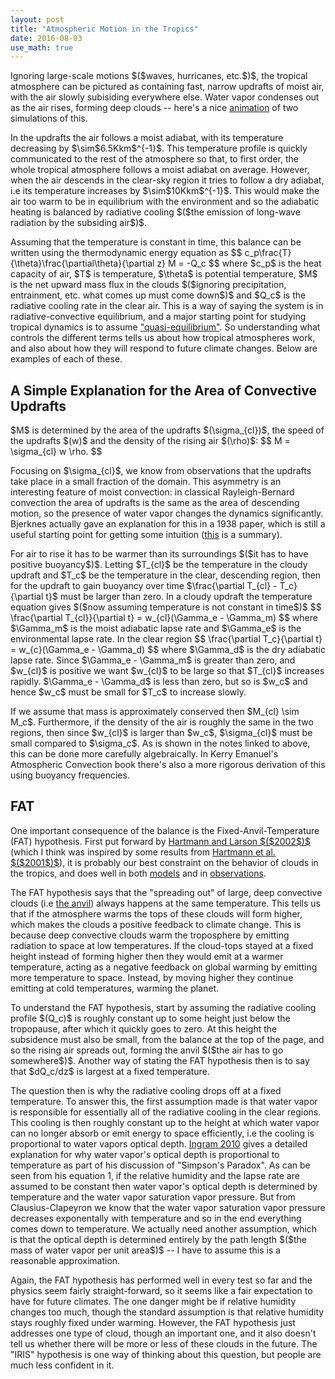 ```yaml
---
layout: post
title: "Atmospheric Motion in the Tropics"
date: 2016-08-03
use_math: true
---
```


<p>Ignoring large-scale motions $($waves, hurricanes, etc.$)$, the tropical atmosphere can be pictured as containing fast, narrow updrafts of moist air, with the air slowly subisiding everywhere else. Water vapor condenses out as the air rises, forming deep clouds -- here's a nice <a href="https://www.youtube.com/watch?v=B6oHLiVtPnQ">animation</a> of two simulations of this.</p>

<p>In the updrafts the air follows a moist adiabat, with its temperature decreasing by $\sim$6.5Kkm$^{-1}$. This temperature profile is quickly communicated to the rest of the atmosphere so that, to first order, the whole tropical atmosphere follows a moist adiabat on average. However, when the air descends in the clear-sky region it tries to follow a dry adiabat, i.e its temperature increases by $\sim$10Kkm$^{-1}$. This would make the air too warm to be in equilibrium with the environment and so the adiabatic heating is balanced by radiative cooling $($the emission of long-wave radiation by the subsiding air$)$.</p>

<p>Assuming that the temperature is constant in time, this balance can be written using the thermodynamic energy equation as
$$
c_p\frac{T}{\theta}\frac{\partial\theta}{\partial z} M = -Q_c
$$ 
where $c_p$ is the heat capacity of air, $T$ is temperature, $\theta$ is potential temperature, $M$ is the net upward mass flux in the clouds $($ignoring precipitation, entrainment, etc. what comes up must come down$)$ and $Q_c$ is the radiative cooling rate in the clear air. This is a way of saying the system is in radiative-convective equilibrium, and a major starting point for studying tropical dynamics is to assume <a href="ftp://texmex.mit.edu/ftp/pub/emanuel/PAPERS/chapter7.pdf">"quasi-equilibrium"</a>. So understanding what controls the different terms tells us about how tropical atmospheres work, and also about how they will respond to future climate changes. Below are examples of each of these.</p>

<h2>A Simple Explanation for the Area of Convective Updrafts</h2>

<p>$M$ is determined by the area of the updrafts $(\sigma_{cl})$, the speed of the updrafts $(w)$ and the density of the rising air $(\rho)$:
$$
M = \sigma_{cl} w \rho.
$$ 
<p>Focusing on $\sigma_{cl}$, we know from observations that the updrafts take place in a small fraction of the domain. This asymmetry is an interesting feature of moist convection: in classical Rayleigh-Bernard convection the area of updrafts is the same as the area of descending motion, so the presence of water vapor changes the dynamics significantly. Bjerknes actually gave an explanation for this in a 1938 paper, which is still a useful starting point for getting some intuition (<a href="http://isites.harvard.edu/fs/docs/icb.topic1031576.files/Bjerknes_1938.pdf">this</a> is a summary).</p>

<p>For air to rise it has to be warmer than its surroundings $($it has to have positive buoyancy$)$. Letting $T_{cl}$ be the temperature in the cloudy updraft and $T_c$ be the temperature in the clear, descending region, then for the updraft to gain buoyancy over time $\frac{\partial T_{cl} - T_c}{\partial t}$ must be larger than zero. In a cloudy updraft the temperature equation gives $($now assuming temperature is not constant in time$)$
$$
\frac{\partial T_{cl}}{\partial t} = w_{cl}(\Gamma_e - \Gamma_m)
$$ 
where $\Gamma_m$ is the moist adiabatic lapse rate and $\Gamma_e$ is the environmental lapse rate. In the clear region
$$
\frac{\partial T_c}{\partial t} = w_{c}(\Gamma_e - \Gamma_d)
$$ 
where $\Gamma_d$ is the dry adiabatic lapse rate. Since $\Gamma_e - \Gamma_m$ is greater than zero, and $w_{cl}$ is positive we want $w_{cl}$ to be large so that $T_{cl}$ increases rapidly. $\Gamma_e - \Gamma_d$ is less than zero, but so is $w_c$ and hence $w_c$ must be small for $T_c$ to increase slowly.</p>

<p>If we assume that mass is approximately conserved then $M_{cl} \sim M_c$. Furthermore, if the density of the air is roughly the same in the two regions, then since $w_{cl}$ is larger than $w_c$, $\sigma_{cl}$ must be small compared to $\sigma_c$. As is shown in the notes linked to above, this can be done more carefully algebraically. In Kerry Emanuel's Atmospheric Convection book there's also a more rigorous derivation of this using buoyancy frequencies.</p>


<h2>FAT</h2>

<p>One important consequence of the balance is the Fixed-Anvil-Temperature (FAT) hypothesis. First put forward by <a href="http://www-k12.atmos.washington.edu/~dennis/Hartmann_Larson_2002GRL.pdf">Hartmann and Larson $($2002$)$</a> (which I think was inspired by some results from <a href="http://onlinelibrary.wiley.com/doi/10.1029/2000GL012833/abstract">Hartmann et al. $($2001$)$</a>), it is probably our best constraint on the behavior of clouds in the tropics, and does well in both <a href="http://www.people.fas.harvard.edu/~kuang/Kuang&Hartmann2007.pdf"> models</a> and in <a href="http://www.atmos.washington.edu/~dennis/Zelinka_HartmannJGR11.pdf">observations</a>. </p>

<p>The FAT hypothesis says that the "spreading out" of large, deep convective clouds (i.e <a href="https://www.google.com/imgres?imgurl=https://upload.wikimedia.org/wikipedia/commons/thumb/3/3a/A_Classic_Anvil_Cloud_Over_Europe.jpg/300px-A_Classic_Anvil_Cloud_Over_Europe.jpg&imgrefurl=https://en.wikipedia.org/wiki/Cumulonimbus_incus&h=200&w=300&tbnid=cQvrvsGH38-F_M:&tbnh=160&tbnw=240&docid=Xj2J-On_9nnJQM&usg=__ORZOhUvA6jfd0XyosYQbW57ZfxM=&sa=X&ved=0ahUKEwjxw-DNz43OAhWh1IMKHTP7AMwQ9QEIIDAA">the anvil</a>) always happens at the same temperature. This tells us that if the atmosphere warms the tops of these clouds will form higher, which makes the clouds a positive feedback to climate change. This is because deep convective clouds warm the troposphere by emitting radiation to space at low temperatures. If the cloud-tops stayed at a fixed height instead of forming higher then they would emit at a warmer temperature, acting as a negative feedback on global warming by emitting more temperature to space. Instead, by moving higher they continue emitting at cold temperatures, warming the planet.</p>

<p>To understand the FAT hypothesis, start by assuming the radiative cooling profile $(Q_c)$ is roughly constant up to some height just below the tropopause, after which it quickly goes to zero. At this height the subsidence must also be small, from the balance at the top of the page, and so the rising air spreads out, forming the anvil $($the air has to go somewhere$)$. Another way of stating the FAT hypothesis then is to say that $dQ_c/dz$ is largest at a fixed temperature. </p> 

<p>The question then is why the radiative cooling drops off at a fixed temperature. To answer this, the first assumption made is that water vapor is responsible for essentially all of the radiative cooling in the clear regions. This cooling is then roughly constant up to the height at which water vapor can no longer absorb or emit energy to space efficiently, i.e the cooling is proportional to water vapors optical depth. <a href="http://onlinelibrary.wiley.com/doi/10.1002/qj.546/pdf">Ingram 2010</a> gives a detailed explanation for why water vapor's optical depth is proportional to temperature as part of his discussion of "Simpson's Paradox". As can be seen from his equation 1, if the relative humidity and the lapse rate are assumed to be constant then water vapor's optical depth is determined by temperature and the water vapor saturation vapor pressure. But from Clausius-Clapeyron we know that the water vapor saturation vapor pressure decreases exponentally with temperature and so in the end everything comes down to temperature. We actually need another assumption, which is that the optical depth is determined entirely by the path length $($the mass of water vapor per unit area$)$ -- I have to assume this is a reasonable approximation.</p> 

<p>Again, the FAT hypothesis has performed well in every test so far and the physics seem fairly straight-forward, so it seems like a fair expectation to have for future climates. The one danger might be if relative humidity changes too much, though the standard assumption is that relative humidity stays roughly fixed under warming. However, the FAT hypothesis just addresses one type of cloud, though an important one, and it also doesn't tell us whether there will be more or less of these clouds in the future. The "IRIS" hypothesis is one way of thinking about this question, but people are much less confident in it.</p>

